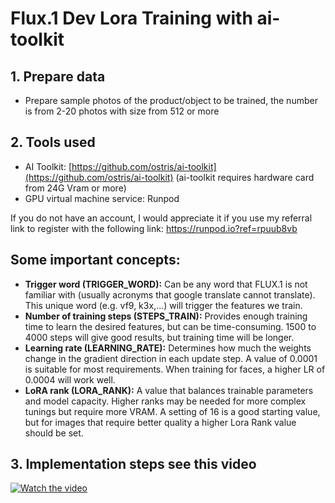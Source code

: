 # Flux.1 Dev Lora Training with ai-toolkit

## 1. Prepare data
- Prepare sample photos of the product/object to be trained, the number is from 2-20 photos with size from 512 or more
## 2. Tools used
* AI Toolkit: [https://github.com/ostris/ai-toolkit](https://github.com/ostris/ai-toolkit)
(ai-toolkit requires hardware card from 24G Vram or more)
* GPU virtual machine service: Runpod

If you do not have an account, I would appreciate it if you use my referral link to register with the following link: https://runpod.io?ref=rpuub8vb
## Some important concepts:
* **Trigger word (TRIGGER_WORD):** Can be any word that FLUX.1 is not familiar with (usually acronyms that google translate cannot translate). This unique word (e.g. vf9, k3x,...) will trigger the features we train.
* **Number of training steps (STEPS_TRAIN):** Provides enough training time to learn the desired features, but can be time-consuming. 1500 to 4000 steps will give good results, but training time will be longer.
* **Learning rate (LEARNING_RATE):** Determines how much the weights change in the gradient direction in each update step. A value of 0.0001 is suitable for most requirements. When training for faces, a higher LR of 0.0004 will work well.
* **LoRA rank (LORA_RANK):** A value that balances trainable parameters and model capacity. Higher ranks may be needed for more complex tunings but require more VRAM. A setting of 16 is a good starting value, but for images that require better quality a higher Lora Rank value should be set.
## 3. Implementation steps see this video
[![Watch the video](https://i.imgur.com/wbuNJgl.png)](https://vimeo.com/1010943081)
